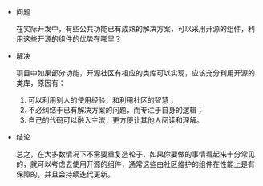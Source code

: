 - 问题

  在实际开发中，有些公共功能已有成熟的解决方案，可以采用开源的组件，利用这些开源的组件的优势在哪里？

- 解决

  项目中如果部分功能，开源社区有相应的类库可以实现，应该充分利用开源的类库，原因有：

  1. 可以利用别人的使用经验，和利用社区的智慧；
  2. 不必纠结于已有解决方案的问题，而专注于自身的逻辑；
  3. 自己的代码可以融入主流，更方便让其他人阅读和理解。

- 结论

  总之，在大多数情况下不需要重复造轮子，如果你要做的事情看起来十分常见的，就可以考虑去使用开源的组件，通常这些由社区维护的组件在性能上是有保障的，并且会持续迭代更新。